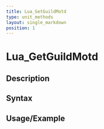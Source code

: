 ```yaml
---
title: Lua_GetGuildMotd
type: unit_methods
layout: single_markdown
position: 1
---
```


# Lua_GetGuildMotd

## Description

## Syntax

## Usage/Example


